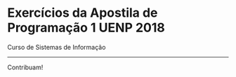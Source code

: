 # Exercícios da Apostila de Programação 1 UENP 2018

Curso de Sistemas de Informação
______________________________________________________________________
Contribuam!
